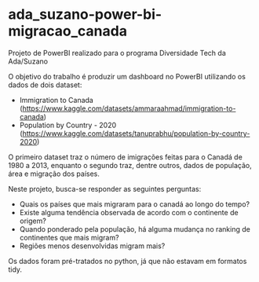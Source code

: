 # ada_suzano-power-bi-migracao_canada
Projeto de PowerBI realizado para o programa Diversidade Tech da Ada/Suzano

O objetivo do trabalho é produzir um dashboard no PowerBI utilizando os dados de dois dataset:
- Immigration to Canada (https://www.kaggle.com/datasets/ammaraahmad/immigration-to-canada)
- Population by Country - 2020 (https://www.kaggle.com/datasets/tanuprabhu/population-by-country-2020)

O primeiro dataset traz o número de imigrações feitas para o Canadá de 1980 a 2013, enquanto o segundo traz, dentre outros, dados de população, área e migração dos países.

Neste projeto, busca-se responder as seguintes perguntas:
- Quais os países que mais migraram para o canadá ao longo do tempo?
- Existe alguma tendência observada de acordo com o continente de origem?
- Quando ponderado pela população, há alguma mudança no ranking de continentes que mais migram?
- Regiões menos desenvolvidas migram mais?

Os dados foram pré-tratados no python, já que não estavam em formatos tidy.
